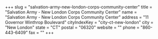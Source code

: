 +++
slug = "salvation-army-new-london-corps-community-center"
title = "Salvation Army - New London Corps Community Center"
name = "Salvation Army - New London Corps Community Center"
address = "11 Governor Winthrop Boulevard"
cityIndexKey = "city-ct-new-london"
city = "New London"
state = "CT"
postal = "06320"
website = ""
phone = "860-443-6409"
fax = ""
+++
